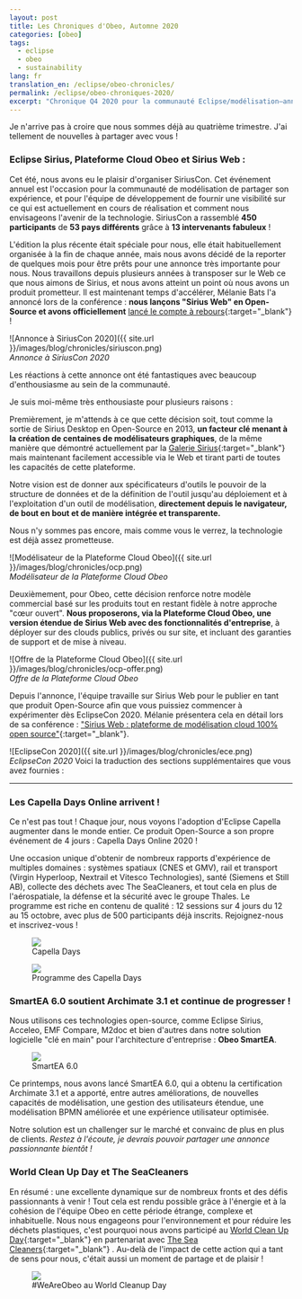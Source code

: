 ```yaml
---
layout: post
title: Les Chroniques d'Obeo, Automne 2020
categories: [obeo]
tags:
  - eclipse
  - obeo
  - sustainability
lang: fr
translation_en: /eclipse/obeo-chronicles/
permalink: /eclipse/obeo-chroniques-2020/
excerpt: "Chronique Q4 2020 pour la communauté Eclipse/modélisation—annonce open source de Sirius Web, Capella Days—et pourquoi cela compte pour les bâtisseurs d’outils."
---
```


Je n'arrive pas à croire que nous sommes déjà au quatrième trimestre. J'ai tellement de nouvelles à partager avec vous !

### Eclipse Sirius, Plateforme Cloud Obeo et Sirius Web :

Cet été, nous avons eu le plaisir d'organiser SiriusCon. Cet événement annuel est l'occasion pour la communauté de modélisation de partager son expérience, et pour l'équipe de développement de fournir une visibilité sur ce qui est actuellement en cours de réalisation et comment nous envisageons l'avenir de la technologie. SiriusCon a rassemblé **450 participants** de **53 pays différents** grâce à **13 intervenants fabuleux** !

L'édition la plus récente était spéciale pour nous, elle était habituellement organisée à la fin de chaque année, mais nous avons décidé de la reporter de quelques mois pour être prêts pour une annonce très importante pour nous. Nous travaillons depuis plusieurs années à transposer sur le Web ce que nous aimons de Sirius, et nous avons atteint un point où nous avons un produit prometteur. Il est maintenant temps d'accélérer, Mélanie Bats l'a annoncé lors de la conférence : **nous lançons "Sirius Web" en Open-Source et avons officiellement** [lancé le compte à rebours](https://blog.obeosoft.com/fr/sirius-ii-mission){:target="_blank"} !

![Annonce à SiriusCon 2020]({{ site.url }}/images/blog/chronicles/siriuscon.png)  
*Annonce à SiriusCon 2020*

Les réactions à cette annonce ont été fantastiques avec beaucoup d'enthousiasme au sein de la communauté.

Je suis moi-même très enthousiaste pour plusieurs raisons :

Premièrement, je m'attends à ce que cette décision soit, tout comme la sortie de Sirius Desktop en Open-Source en 2013, **un facteur clé menant à la création de centaines de modélisateurs graphiques**, de la même manière que démontré actuellement par la [Galerie Sirius](https://www.eclipse.dev/sirius/gallery.html){:target="_blank"} mais maintenant facilement accessible via le Web et tirant parti de toutes les capacités de cette plateforme.

Notre vision est de donner aux spécificateurs d'outils le pouvoir de la structure de données et de la définition de l'outil jusqu'au déploiement et à l'exploitation d'un outil de modélisation, **directement depuis le navigateur, de bout en bout et de manière intégrée et transparente.**

Nous n'y sommes pas encore, mais comme vous le verrez, la technologie est déjà assez prometteuse.

![Modélisateur de la Plateforme Cloud Obeo]({{ site.url }}/images/blog/chronicles/ocp.png)  
*Modélisateur de la Plateforme Cloud Obeo*

Deuxièmement, pour Obeo, cette décision renforce notre modèle commercial basé sur les produits tout en restant fidèle à notre approche "cœur ouvert". **Nous proposerons, via la Plateforme Cloud Obeo, une version étendue de Sirius Web avec des fonctionnalités d'entreprise**, à déployer sur des clouds publics, privés ou sur site, et incluant des garanties de support et de mise à niveau.

![Offre de la Plateforme Cloud Obeo]({{ site.url }}/images/blog/chronicles/ocp-offer.png)  
*Offre de la Plateforme Cloud Obeo*

Depuis l'annonce, l'équipe travaille sur Sirius Web pour le publier en tant que produit Open-Source afin que vous puissiez commencer à expérimenter dès EclipseCon 2020. Mélanie présentera cela en détail lors de sa conférence : ["Sirius Web : plateforme de modélisation cloud 100% open source"](https://www.eclipsecon.org/node/3210){:target="_blank"}.

![EclipseCon 2020]({{ site.url }}/images/blog/chronicles/ece.png)  
*EclipseCon 2020*
Voici la traduction des sections supplémentaires que vous avez fournies :

---

### Les Capella Days Online arrivent !

Ce n'est pas tout ! Chaque jour, nous voyons l'adoption d'Eclipse Capella augmenter dans le monde entier. Ce produit Open-Source a son propre événement de 4 jours : Capella Days Online 2020 !

Une occasion unique d'obtenir de nombreux rapports d'expérience de multiples domaines : systèmes spatiaux (CNES et GMV), rail et transport (Virgin Hyperloop, Nextrail et Vitesco Technologies), santé (Siemens et Still AB), collecte des déchets avec The SeaCleaners, et tout cela en plus de l'aérospatiale, la défense et la sécurité avec le groupe Thales. Le programme est riche en contenu de qualité : 12 sessions sur 4 jours du 12 au 15 octobre, avec plus de 500 participants déjà inscrits. Rejoignez-nous et inscrivez-vous !

<figure>
    <a href="https://www.eclipse.dev/capella/capella_days_2020.html"><img src="{{ site.url }}/images/blog/chronicles/cadays.png"></a>  
    <figcaption>Capella Days</figcaption>
</figure>

<figure>
    <a href="{{ site.url }}/images/blog/chronicles/cadays-program.png"><img src="{{ site.url }}/images/blog/chronicles/cadays-program.png"></a>  
    <figcaption>Programme des Capella Days</figcaption>
</figure>

### SmartEA 6.0 soutient Archimate 3.1 et continue de progresser !

Nous utilisons ces technologies open-source, comme Eclipse Sirius, Acceleo, EMF Compare, M2doc et bien d'autres dans notre solution logicielle "clé en main" pour l'architecture d'entreprise : **Obeo SmartEA**.

<figure>
    <a href="https://www.obeosmartea.com/en/"><img src="{{ site.url }}/images/blog/chronicles/smartea.png"></a>  
    <figcaption>SmartEA 6.0</figcaption>
</figure>

Ce printemps, nous avons lancé SmartEA 6.0, qui a obtenu la certification Archimate 3.1 et a apporté, entre autres améliorations, de nouvelles capacités de modélisation, une gestion des utilisateurs étendue, une modélisation BPMN améliorée et une expérience utilisateur optimisée.

Notre solution est un challenger sur le marché et convainc de plus en plus de clients. *Restez à l'écoute, je devrais pouvoir partager une annonce passionnante bientôt !*

### World Clean Up Day et The SeaCleaners

En résumé : une excellente dynamique sur de nombreux fronts et des défis passionnants à venir !
Tout cela est rendu possible grâce à l'énergie et à la cohésion de l'équipe Obeo en cette période étrange, complexe et inhabituelle. Nous nous engageons pour l'environnement et pour réduire les déchets plastiques, c'est pourquoi nous avons participé au [World Clean Up Day](https://www.worldcleanupday.fr/){:target="_blank"} en partenariat avec [The Sea Cleaners](https://www.theseacleaners.org/){:target="_blank"} . Au-delà de l'impact de cette action qui a tant de sens pour nous, c'était aussi un moment de partage et de plaisir !

<figure>
    <a href="{{ site.url }}/images/blog/chronicles/wcd.png"><img src="{{ site.url }}/images/blog/chronicles/wcd.png"></a>  
    <figcaption>#WeAreObeo au World Cleanup Day</figcaption>
</figure>
